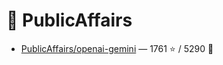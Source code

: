 # 👤 PublicAffairs

- [PublicAffairs/openai-gemini](https://github.com/PublicAffairs/openai-gemini) — 1761 ⭐️ / 5290 🍴
